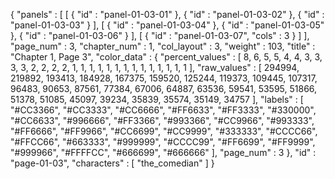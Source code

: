 {
  "panels" : [
    [
      {
        "id" : "panel-01-03-01"
      },
      {
        "id" : "panel-01-03-02"
      },
      {
        "id" : "panel-01-03-03"
      }
    ],
    [
      {
        "id" : "panel-01-03-04"
      },
      {
        "id" : "panel-01-03-05"
      },
      {
        "id" : "panel-01-03-06"
      }
    ],
    [
      {
        "id" : "panel-01-03-07",
        "cols" : 3
      }
    ]
  ],
  "page_num" : 3,
  "chapter_num" : 1,
  "col_layout" : 3,
  "weight" : 103,
  "title" : "Chapter 1, Page 3",
  "color_data" : {
    "percent_values" : [
      8,
      6,
      5,
      5,
      4,
      4,
      3,
      3,
      3,
      3,
      2,
      2,
      2,
      2,
      1,
      1,
      1,
      1,
      1,
      1,
      1,
      1,
      1,
      1,
      1,
      1,
      1,
      1
    ],
    "raw_values" : [
      294994,
      219892,
      193413,
      184928,
      167375,
      159520,
      125244,
      119373,
      109445,
      107317,
      96483,
      90653,
      87561,
      77384,
      67006,
      64887,
      63536,
      59541,
      53595,
      51866,
      51378,
      51085,
      45097,
      39234,
      35839,
      35574,
      35149,
      34757
    ],
    "labels" : [
      "#CC3366",
      "#CC3333",
      "#CC6666",
      "#FF6633",
      "#FF3333",
      "#330000",
      "#CC6633",
      "#996666",
      "#FF3366",
      "#993366",
      "#CC9966",
      "#993333",
      "#FF6666",
      "#FF9966",
      "#CC6699",
      "#CC9999",
      "#333333",
      "#CCCC66",
      "#FFCC66",
      "#663333",
      "#999999",
      "#CCCC99",
      "#FF6699",
      "#FF9999",
      "#999966",
      "#FFFFCC",
      "#666699",
      "#666666"
    ],
    "page_num" : 3
  },
  "id" : "page-01-03",
  "characters" : [
    "the_comedian"
  ]
}
